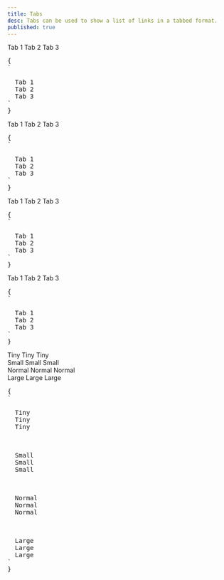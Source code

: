 ```yaml
---
title: Tabs
desc: Tabs can be used to show a list of links in a tabbed format.
published: true
---
```


<script>
  import Component from "@components/Component.svelte"
  import ClassTable from "@components/ClassTable.svelte"
  import { prefix } from '$lib/stores';
  import { replace } from '$lib/actions';
</script>

<ClassTable
data="{[
  { type:'component', class: 'tabs', desc: 'Container of tab items' },
  { type:'modifier', class: 'tabs-boxed', desc: 'Adds a box style to tabs container' },
  { type:'component', class: 'tab', desc: 'A tab item' },
  { type:'modifier', class: 'tab-active', desc: 'For the active tab' },
  { type:'modifier', class: 'tab-disabled', desc: 'For a visually disabled tab' },
  { type:'modifier', class: 'tab-bordered', desc: 'Adds bottom border to tab item' },
  { type:'modifier', class: 'tab-lifted', desc: 'Adds lifted style to tab item' },
  { type:'responsive', class: 'tab-xs', desc: 'Shows tab in extra small size' },
  { type:'responsive', class: 'tab-sm', desc: 'Shows tab in small size' },
  { type:'responsive', class: 'tab-md', desc: 'Shows tab in medium (default) size' },
  { type:'responsive', class: 'tab-lg', desc: 'Shows tab in large size' },
]}"
/>

<Component title="Tabs">
<div class="tabs">
  <a class="tab">Tab 1</a> 
  <a class="tab tab-active">Tab 2</a> 
  <a class="tab">Tab 3</a>
</div>
<pre slot="html" use:replace={{ to: $prefix }}>{
`<div class="$$tabs">
  <a class="$$tab">Tab 1</a> 
  <a class="$$tab $$tab-active">Tab 2</a> 
  <a class="$$tab">Tab 3</a>
</div>`
}</pre>
</Component>

<Component title="Bordered">
<div class="tabs">
  <a class="tab tab-bordered">Tab 1</a> 
  <a class="tab tab-bordered tab-active">Tab 2</a> 
  <a class="tab tab-bordered">Tab 3</a>
</div>
<pre slot="html" use:replace={{ to: $prefix }}>{
`<div class="$$tabs">
  <a class="$$tab $$tab-bordered">Tab 1</a> 
  <a class="$$tab $$tab-bordered $$tab-active">Tab 2</a> 
  <a class="$$tab $$tab-bordered">Tab 3</a>
</div>`
}</pre>
</Component>

<Component title="Lifted">
<div class="tabs">
  <a class="tab tab-lifted">Tab 1</a> 
  <a class="tab tab-lifted tab-active">Tab 2</a> 
  <a class="tab tab-lifted">Tab 3</a>
</div>
<pre slot="html" use:replace={{ to: $prefix }}>{
`<div class="$$tabs">
  <a class="$$tab $$tab-lifted">Tab 1</a> 
  <a class="$$tab $$tab-lifted $$tab-active">Tab 2</a> 
  <a class="$$tab $$tab-lifted">Tab 3</a>
</div>`
}</pre>
</Component>

<Component title="Boxed">
<div class="tabs tabs-boxed">
  <a class="tab">Tab 1</a> 
  <a class="tab tab-active">Tab 2</a> 
  <a class="tab">Tab 3</a>
</div>
<pre slot="html" use:replace={{ to: $prefix }}>{
`<div class="$$tabs tabs-boxed">
  <a class="$$tab">Tab 1</a> 
  <a class="$$tab $$tab-active">Tab 2</a> 
  <a class="$$tab">Tab 3</a>
</div>`
}</pre>
</Component>

<Component title="Sizes">
<div class="flex flex-col items-center gap-6">
  <div class="tabs">
    <a class="tab tab-xs tab-lifted">Tiny</a> 
    <a class="tab tab-xs tab-lifted tab-active">Tiny</a> 
    <a class="tab tab-xs tab-lifted">Tiny</a>
  </div>
  <div class="tabs">
    <a class="tab tab-sm tab-lifted">Small</a> 
    <a class="tab tab-sm tab-lifted tab-active">Small</a> 
    <a class="tab tab-sm tab-lifted">Small</a>
  </div>
  <div class="tabs">
    <a class="tab tab-lifted">Normal</a> 
    <a class="tab tab-lifted tab-active">Normal</a> 
    <a class="tab tab-lifted">Normal</a>
  </div>
  <div class="tabs">
    <a class="tab tab-lg tab-lifted">Large</a> 
    <a class="tab tab-lg tab-lifted tab-active">Large</a> 
    <a class="tab tab-lg tab-lifted">Large</a>
  </div>
</div>
<pre slot="html" use:replace={{ to: $prefix }}>{
`<!-- xs -->
<div class="$$tabs">
  <a class="$$tab $$tab-xs $$tab-lifted">Tiny</a> 
  <a class="$$tab $$tab-xs $$tab-lifted $$tab-active">Tiny</a> 
  <a class="$$tab $$tab-xs $$tab-lifted">Tiny</a>
</div>
<!-- sm -->
<div class="$$tabs">
  <a class="$$tab $$tab-sm $$tab-lifted">Small</a> 
  <a class="$$tab $$tab-sm $$tab-lifted $$tab-active">Small</a> 
  <a class="$$tab $$tab-sm $$tab-lifted">Small</a>
</div>
<!-- md -->
<div class="$$tabs">
  <a class="$$tab $$tab-lifted">Normal</a> 
  <a class="$$tab $$tab-lifted $$tab-active">Normal</a> 
  <a class="$$tab $$tab-lifted">Normal</a>
</div>
<!-- lg -->
<div class="$$tabs">
  <a class="$$tab $$tab-lg $$tab-lifted">Large</a> 
  <a class="$$tab $$tab-lg $$tab-lifted $$tab-active">Large</a> 
  <a class="$$tab $$tab-lg $$tab-lifted">Large</a>
</div>`
}</pre>
</Component>

